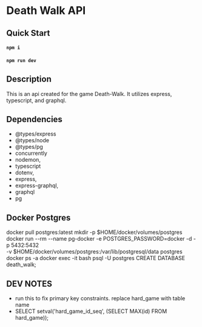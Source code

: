 # Death Walk API

## Quick Start

#### `npm i`

#### `npm run dev`

## Description

This is an api created for the game Death-Walk. It utilizes express, typescript, and graphql.

## Dependencies

- @types/express
- @types/node
- @types/pg
- concurrently
- nodemon,
- typescript    
- dotenv,
- express,
- express-graphql,
- graphql
- pg

## Docker Postgres

docker pull postgres:latest
mkdir -p $HOME/docker/volumes/postgres
docker run --rm --name pg-docker -e POSTGRES_PASSWORD=docker -d -p 5432:5432 \
-v $HOME/docker/volumes/postgres:/var/lib/postgresql/data postgres
docker ps -a
docker exec -it <Container-ID> bash
psql -U postgres
CREATE DATABASE death_walk;

## DEV NOTES

- run this to fix primary key constraints. replace hard_game with table name
- SELECT setval('hard_game_id_seq', (SELECT MAX(id) FROM hard_game));